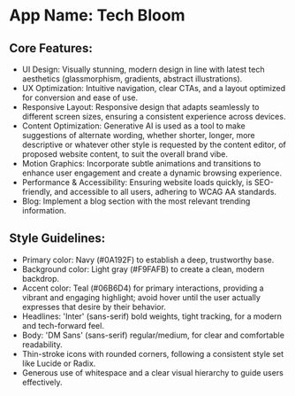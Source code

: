 # **App Name**: Tech Bloom

## Core Features:

- UI Design: Visually stunning, modern design in line with latest tech aesthetics (glassmorphism, gradients, abstract illustrations).
- UX Optimization: Intuitive navigation, clear CTAs, and a layout optimized for conversion and ease of use.
- Responsive Layout: Responsive design that adapts seamlessly to different screen sizes, ensuring a consistent experience across devices.
- Content Optimization: Generative AI is used as a tool to make suggestions of alternate wording, whether shorter, longer, more descriptive or whatever other style is requested by the content editor, of proposed website content, to suit the overall brand vibe.
- Motion Graphics: Incorporate subtle animations and transitions to enhance user engagement and create a dynamic browsing experience.
- Performance & Accessibility: Ensuring website loads quickly, is SEO-friendly, and accessible to all users, adhering to WCAG AA standards.
- Blog: Implement a blog section with the most relevant trending information.

## Style Guidelines:

- Primary color: Navy (#0A192F) to establish a deep, trustworthy base.
- Background color: Light gray (#F9FAFB) to create a clean, modern backdrop.
- Accent color: Teal (#06B6D4) for primary interactions, providing a vibrant and engaging highlight; avoid hover until the user actually expresses that desire by their behavior.
- Headlines: 'Inter' (sans-serif) bold weights, tight tracking, for a modern and tech-forward feel.
- Body: 'DM Sans' (sans-serif) regular/medium, for clear and comfortable readability.
- Thin-stroke icons with rounded corners, following a consistent style set like Lucide or Radix.
- Generous use of whitespace and a clear visual hierarchy to guide users effectively.